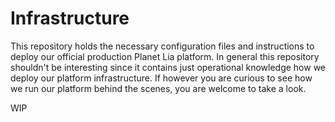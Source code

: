 # Infrastructure
This repository holds the necessary configuration files and instructions to deploy our official production Planet Lia platform. 
In general this repository shouldn't be interesting since it contains just operational knowledge how we deploy our platform infrastructure.
If however you are curious to see how we run our platform behind the scenes, you are welcome to take a look.


WIP

